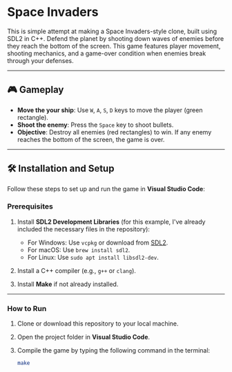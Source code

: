 # Space Invaders

This is simple attempt at making a Space Invaders-style clone, built using SDL2 in C++. Defend the planet by shooting down waves of enemies before they reach the bottom of the screen. This game features player movement, shooting mechanics, and a game-over condition when enemies break through your defenses.

---

## 🎮 Gameplay

- **Move the your ship**: Use `W`, `A`, `S`, `D` keys to move the player (green rectangle).
- **Shoot the enemy**: Press the `Space` key to shoot bullets.
- **Objective**: Destroy all enemies (red rectangles) to win. If any enemy reaches the bottom of the screen, the game is over.

---

## 🛠️ Installation and Setup

Follow these steps to set up and run the game in **Visual Studio Code**:

### Prerequisites
1. Install **SDL2 Development Libraries** (for this example, I've already included the necessary files in the repository):
   - For Windows: Use `vcpkg` or download from [SDL2](https://libsdl.org).
   - For macOS: Use `brew install sdl2`.
   - For Linux: Use `sudo apt install libsdl2-dev`.

2. Install a C++ compiler (e.g., `g++` or `clang`).

3. Install **Make** if not already installed.

---

### How to Run

1. Clone or download this repository to your local machine.
   
2. Open the project folder in **Visual Studio Code**.

3. Compile the game by typing the following command in the terminal:
   ```bash
   make
